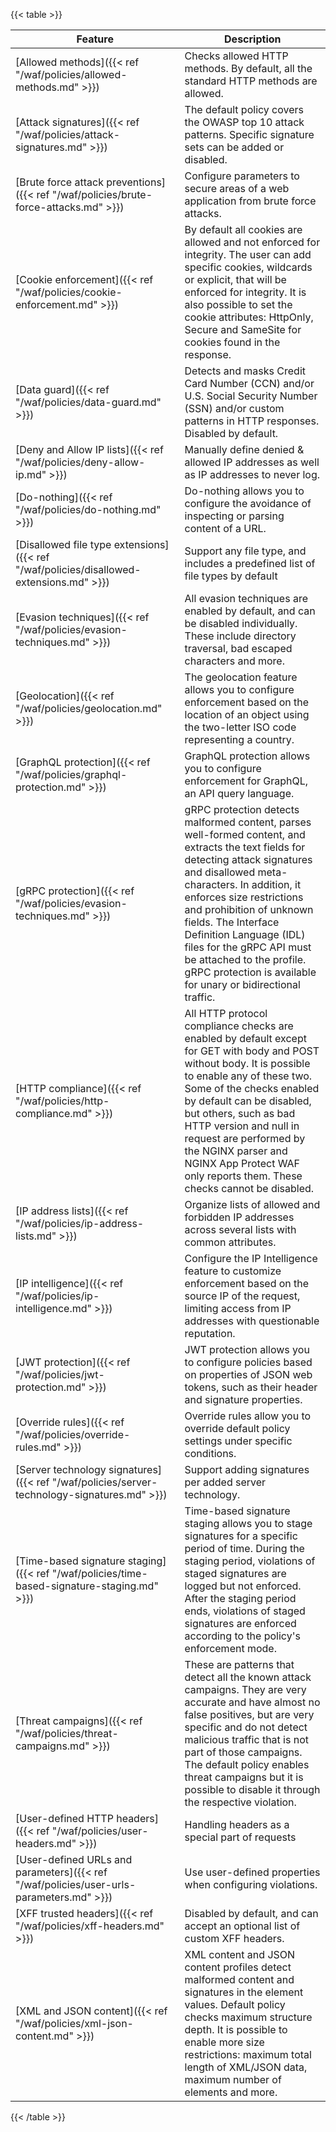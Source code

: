---
---

{{< table >}}

| Feature                             | Description |
| ----------------------------------- | ----------- |
| [Allowed methods]({{< ref "/waf/policies/allowed-methods.md" >}}) | Checks allowed HTTP methods. By default, all the standard HTTP methods are allowed. |
| [Attack signatures]({{< ref "/waf/policies/attack-signatures.md" >}}) | The default policy covers the OWASP top 10 attack patterns. Specific signature sets can be added or disabled. |
| [Brute force attack preventions]({{< ref "/waf/policies/brute-force-attacks.md" >}}) | Configure parameters to secure areas of a web application from brute force attacks. |
| [Cookie enforcement]({{< ref "/waf/policies/cookie-enforcement.md" >}}) | By default all cookies are allowed and not enforced for integrity. The user can add specific cookies, wildcards or explicit, that will be enforced for integrity. It is also possible to set the cookie attributes: HttpOnly, Secure and SameSite for cookies found in the response. |
| [Data guard]({{< ref "/waf/policies/data-guard.md" >}}) | Detects and masks Credit Card Number (CCN) and/or U.S. Social Security Number (SSN) and/or custom patterns in HTTP responses. Disabled by default. |
| [Deny and Allow IP lists]({{< ref "/waf/policies/deny-allow-ip.md" >}}) | Manually define denied & allowed IP addresses as well as IP addresses to never log. |
| [Do-nothing]({{< ref "/waf/policies/do-nothing.md" >}}) | Do-nothing allows you to configure the avoidance of inspecting or parsing content of a URL. |
| [Disallowed file type extensions]({{< ref "/waf/policies/disallowed-extensions.md" >}}) | Support any file type, and includes a predefined list of file types by default |
| [Evasion techniques]({{< ref "/waf/policies/evasion-techniques.md" >}}) | All evasion techniques are enabled by default, and can be disabled individually. These include directory traversal, bad escaped characters and more. |
| [Geolocation]({{< ref "/waf/policies/geolocation.md" >}}) | The geolocation feature allows you to configure enforcement based on the location of an object using the two-letter ISO code representing a country. | 
| [GraphQL protection]({{< ref "/waf/policies/graphql-protection.md" >}}) | GraphQL protection allows you to configure enforcement for GraphQL, an API query language. | 
| [gRPC protection]({{< ref "/waf/policies/evasion-techniques.md" >}}) | gRPC protection detects malformed content, parses well-formed content, and extracts the text fields for detecting attack signatures and disallowed meta-characters. In addition, it enforces size restrictions and prohibition of unknown fields. The Interface Definition Language (IDL) files for the gRPC API must be attached to the profile. gRPC protection is available for unary or bidirectional traffic. |
| [HTTP compliance]({{< ref "/waf/policies/http-compliance.md" >}}) | All HTTP protocol compliance checks are enabled by default except for GET with body and POST without body. It is possible to enable any of these two. Some of the checks enabled by default can be disabled, but others, such as bad HTTP version and null in request are performed by the NGINX parser and NGINX App Protect WAF only reports them. These checks cannot be disabled. |
| [IP address lists]({{< ref "/waf/policies/ip-address-lists.md" >}}) | Organize lists of allowed and forbidden IP addresses across several lists with common attributes. |
| [IP intelligence]({{< ref "/waf/policies/ip-intelligence.md" >}}) | Configure the IP Intelligence feature to customize enforcement based on the source IP of the request, limiting access from IP addresses with questionable reputation. |
| [JWT protection]({{< ref "/waf/policies/jwt-protection.md" >}}) | JWT protection allows you to configure policies based on properties of JSON web tokens, such as their header and signature properties. | 
| [Override rules]({{< ref "/waf/policies/override-rules.md" >}}) | Override rules allow you to override default policy settings under specific conditions. |
| [Server technology signatures]({{< ref "/waf/policies/server-technology-signatures.md" >}}) | Support adding signatures per added server technology. |
| [Time-based signature staging]({{< ref "/waf/policies/time-based-signature-staging.md" >}}) | Time-based signature staging allows you to stage signatures for a specific period of time. During the staging period, violations of staged signatures are logged but not enforced. After the staging period ends, violations of staged signatures are enforced according to the policy's enforcement mode. |
| [Threat campaigns]({{< ref "/waf/policies/threat-campaigns.md" >}}) | These are patterns that detect all the known attack campaigns. They are very accurate and have almost no false positives, but are very specific and do not detect malicious traffic that is not part of those campaigns. The default policy enables threat campaigns but it is possible to disable it through the respective violation. |
| [User-defined HTTP headers]({{< ref "/waf/policies/user-headers.md" >}}) | Handling headers as a special part of requests |
| [User-defined URLs and parameters]({{< ref "/waf/policies/user-urls-parameters.md" >}}) | Use user-defined properties when configuring violations. |
| [XFF trusted headers]({{< ref "/waf/policies/xff-headers.md" >}}) | Disabled by default, and can accept an optional list of custom XFF headers. |
| [XML and JSON content]({{< ref "/waf/policies/xml-json-content.md" >}}) | XML content and JSON content profiles detect malformed content and signatures in the element values. Default policy checks maximum structure depth. It is possible to enable more size restrictions: maximum total length of XML/JSON data, maximum number of elements and more. |

{{< /table >}}
